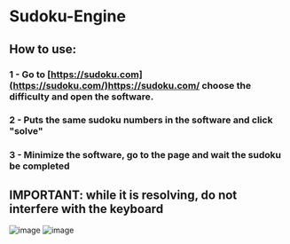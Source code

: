 # Sudoku-Engine
## How to use:
### 1 - Go to [https://sudoku.com](https://sudoku.com/)https://sudoku.com/ choose the difficulty and open the software.
### 2 - Puts the same sudoku numbers in the software and click "solve"
### 3 - Minimize the software, go to the page and wait the sudoku be completed
## IMPORTANT: while it is resolving, do not interfere with the keyboard

![image](https://github.com/goodeny/Sudoku-Engine/assets/32174827/f3335031-f5c7-46ae-b2d5-6e6df6296792)
![image](https://github.com/goodeny/Sudoku-Engine/assets/32174827/62306e0e-8278-4b49-bd91-c1e5e296e6b9)

